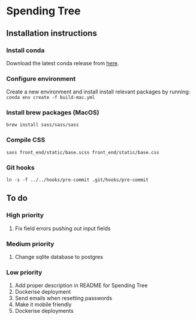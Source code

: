 # Spending Tree

## Installation instructions
### Install conda
Download the latest conda release from [here](https://www.anaconda.com/distribution/).

### Configure environment
Create a new environment and install install relevant packages by running:
```conda env create -f build-mac.yml```

### Install brew packages (MacOS)
```
brew install sass/sass/sass
```

### Compile CSS
```sass front_end/static/base.scss front_end/static/base.css```

### Git hooks
```ln -s -f ../../hooks/pre-commit .git/hooks/pre-commit```

## To do
### High priority
1. Fix field errors pushing out input fields

### Medium priority
1. Change sqlite database to postgres

### Low priority
1. Add proper description in README for Spending Tree
1. Dockerise deployment
1. Send emails when resetting passwords
1. Make it mobile friendly
1. Dockerise deployments